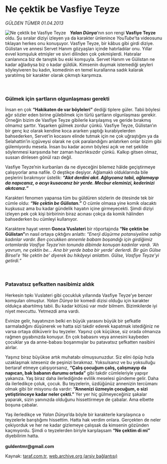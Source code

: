 # Ne çektik be Vasfiye Teyze 

*GÜLDEN TÜMER 01.04.2013*

<div class="yazi"><img align="left" alt="Ne çektik be Vasfiye Teyze " border="0" src="http://www.taraf.com.tr/fotoraflar/makaleler/ne-cektik-be-vasfiye-teyze_2003_orijinal.jpg" style="border-right-width:10px; border-color:#FFFFFF"/><p><b><i>Yalan Dünya</i></b>’nın son rengi <b>Vasfiye Teyze</b> oldu. Şu sıralar diziyi izleyen ya da karakter ünlenince <i>YouTube</i>’ta videosunu tıklayan herkes onu konuşuyor. Vasfiye Teyze, bir kâbus gibi girdi diziye. Gülistan ve annesi Servet Hanım gözyaşları içinde hatırladılar onu. Yıllar evvel komşuluk etmişler ve sivri dilinden çok çekmişlerdi. Hatıralar canlanınca biz de tanıştık bu eski komşuyla. Servet Hanım ve Gülistan ne kadar ağladıysa biz o kadar güldük. Kimsenin duymak istemediği şeyleri söyleyiveren bu kadın, komedinin en temel kurallarına sadık kalarak yaratılmış bir karakter olarak çıkmıştı karşımıza.<br/><br/><br/></p>
<h3>Gülmek için şartların olgunlaşması gerekti</h3>
<p>İnsan en çok <b>“Hakikaten de var böyleleri”</b> dediği tiplere güler. Tabii böylesi ağır sözler eden birine gülebilmek için türlü şartların olgunlaşması gerekir. Örneğin bizim de Vasfiye Teyze gibilerle karşılaşmış ve geride bırakmış olmamız şarttır. Yaşarken gülmek zordur çünkü. Vasfiye Teyze, Gülistan’ın bir genç kız olarak kendine koca ararken yaptığı kurabiyelerden bahsederken, Servet’in kocasını elinde tutmak için ne çok uğraştığını ya da Selahattin’in içgüveysi olarak ne çok paralandığını anlatırken onlar bizim gibi gülemiyordu mesela. İnsan bu kadar acının böylesi açık ve net şekilde söylenmesi karşısında her zaman hazırlıksızdır çünkü. Kalkıp gitsen olmaz, sussan dinlesen gönül razı değil. </p>
<p>Vasfiye Teyze’nin kurbanları da ne diyeceğini bilemez hâlde geçiştirmeye çalışıyorlar ama nafile. O deştikçe deşiyor. Ağlamaklı olduklarında bile peşlerini bırakmıyor üstelik: <b><i>“Akıt derdini akıt. Ağlıycanız tabii, ağlamayıp da napıcanız, o acıyı kusacanız bir yerde. Mecbur eleminizi, kederinizi akıtcanız.”</i></b> </p>
<p>Karakteri fenomen yapansa tüm bu güldüren sözlerin de ötesinde tek bir cümle oldu: <b><i>“Ne çektin be Gülistan.”</i></b> O cümle olmasa yine komik olacaktı kuşkusuz ama bu kadar gündelik hayatın içine girmeyecekti. Şimdi diziyi izleyen pek çok kişi birbirinin biraz acınası çokça da komik hâlinden bahsederken bu cümleyi kullanıyor. </p>
<p>Karaktere hayat veren <b>Gonca Vuslateri</b> bir röportajında <b>“Ne çektin be Gülistan”</b>ın nasıl ortaya çıktığını anlattı: <i>“Enerji düşürme potansiyeline sahip kadınlar vardır. Ben çocukken annemle babam boşandığı için girdiğimiz ortamlarda Vasfiye Teyze’nin tonunda dibimde konuşan kadınlar vardı. ‘Ah yavrum, ne çektin be... Ana bir yerde baba bir yerde’ derlerdi. Bir gün Gülse Birsel’e ‘Ne çektin be’ diyerek bu hikâyeyi anlattım. Gülse, Vasfiye Teyze’yi getirdi.”</i> <br/><br/><br/></p>
<h3>Patavatsız şefkatten nasibimiz aldık</h3>
<p>Herkesin tıpkı Vuslateri gibi çocukluk yıllarında Vasfiye Teyze’ye benzer komşuları olmuştur. <i>Yalan Dünya</i> bir komedi dizisi olduğu için karakter oldukça abartılmış tabii. Bu kadar kötüsü var mıdır bilmem. Bizimkilerde iyi niyet mevcuttu. Yetmezdi ama vardı. </p>
<p>Evinize gelir, hayatınızın belki en büyük yarasını büyük bir şefkatle sarmaladığını düşünerek ve hatta sizi takdir ederek kapatmak istediğiniz ne varsa ortaya döküverir bu teyzeler. Yaşınız çok küçükse, siz orada olmanıza rağmen gıyabınızda konuşur. En çok babasını veya annesini kaybeden çocuklar ya da anne-babası boşanmışlar bu patavatsız şefkatten nasibini alırlar. </p>
<p>Yaşınız biraz büyükse artık muhatabı olmuşsunuzdur. Siz elini öpüp hızla uzaklaşmak isteseniz de peşinizi bırakmaz. Yoksulsanız ve bu yoksulluğu bertaraf etmeye çalışıyorsanız, <b>“Çalış çocuğum çalış, çalışmayıp da napıcan, bak babanın durumu ortada”</b> gibi takdir cümleleriyle yapışır yakanıza. Yaş biraz daha ilerlediğinde evlilik meselesi gündeme gelir. Daha da ilerledikçe çoluk, çocuk. Bu teyzelerin, üzdüğünüz annenizin tercümanı olmak gibi bir misyonu da vardır: <b>“Annenizi üzmeyin çocuğum, o sizi yetiştirinceye kadar neler çekti.”</b> Yer yer hiç gülmeyeceğiniz şakalar yaparak, sizin yanınızda olduğunu hissettirmeye de çabalar. Ama elbette boşuna çabalar. </p>
<p>Yaş ilerledikçe ve <i>Yalan Dünya</i>’da böyle bir karakterle karşılaşınca o teyzelerle barıştığımı hissettim. Hatta hak verdim onlara. Gerçekten de neler çekiyorduk ve her ne kadar gizlemeye çalışsak da kimsenin gözünden kaçmıyordu. Şimdi o teyzelerden biriyle karşılaşsam <b>“Ne çektim di mi”</b> diyebilirim hatta.<br/><br/><b>guldentmr@gmail.com</b></p>
</div>

Kaynak: [taraf.com.tr](http://www.taraf.com.tr/gulden-tumer/makale-ne-cektik-be-vasfiye-teyze.htm), [web.archive.org (arşiv bağlantısı)](http://web.archive.org/web/20131107122808/http://www.taraf.com.tr/gulden-tumer/makale-ne-cektik-be-vasfiye-teyze.htm)
